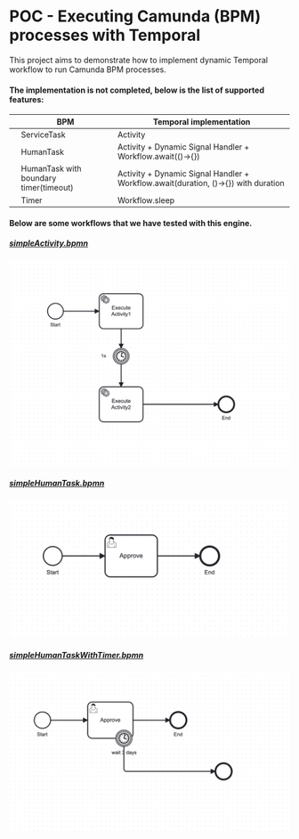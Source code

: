 # POC - Executing Camunda (BPM) processes with Temporal

This project aims to demonstrate how to implement dynamic Temporal workflow to run Camunda BPM processes.

#### The implementation is not completed, below is the list of supported features:

|   | BPM                                    | Temporal implementation                                                            |   
|---|----------------------------------------|------------------------------------------------------------------------------------|
|   | ServiceTask                            | Activity                                                                           |
|   | HumanTask                              | Activity + Dynamic Signal Handler + Workflow.await(()->{})                                 |
|   | HumanTask with boundary timer(timeout) | Activity + Dynamic Signal Handler + Workflow.await(duration, ()->{}) with duration |
|   | Timer                                  | Workflow.sleep                                                                     |

#### Below are some workflows that we have tested with this engine.

##### [simpleActivity.bpmn](src/main/resources/simpleActivity.bpmn)
![Screenshot 2024-11-10 at 21.19.24.png](docs/Screenshot%202024-11-10%20at%2021.19.24.png)

##### [simpleHumanTask.bpmn](src/main/resources/simpleHumanTask.bpmn)
![Screenshot 2024-11-10 at 21.19.29.png](docs/Screenshot%202024-11-10%20at%2021.19.29.png)

##### [simpleHumanTaskWithTimer.bpmn](src/main/resources/simpleHumanTaskWithTimer.bpmn)
![Screenshot 2024-11-10 at 21.19.36.png](docs/Screenshot%202024-11-10%20at%2021.19.36.png)

